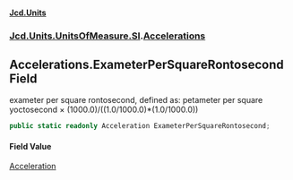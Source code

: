 #### [Jcd.Units](index.md 'index')
### [Jcd.Units.UnitsOfMeasure.SI](Jcd.Units.UnitsOfMeasure.SI.md 'Jcd.Units.UnitsOfMeasure.SI').[Accelerations](Accelerations.md 'Jcd.Units.UnitsOfMeasure.SI.Accelerations')

## Accelerations.ExameterPerSquareRontosecond Field

exameter per square rontosecond, defined as: petameter per square yoctosecond × (1000.0)/((1.0/1000.0)*(1.0/1000.0))

```csharp
public static readonly Acceleration ExameterPerSquareRontosecond;
```

#### Field Value
[Acceleration](Acceleration.md 'Jcd.Units.UnitTypes.Acceleration')
